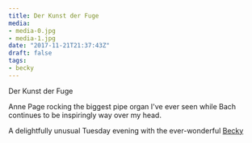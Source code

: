 ```yaml
---
title: Der Kunst der Fuge
media:
- media-0.jpg
- media-1.jpg
date: "2017-11-21T21:37:43Z"
draft: false
tags:
- becky
---
```

Der Kunst der Fuge



Anne Page rocking the biggest pipe organ I've ever seen while Bach continues to be inspiringly way over my head.



A delightfully unusual Tuesday evening with the ever-wonderful [Becky](/tags/becky)
